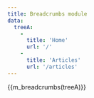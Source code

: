 ```yaml
---
title: Breadcrumbs module
data:
  treeA:
    -
      title: 'Home'
      url: '/'
    -
      title: 'Articles'
      url: '/articles'
---
```

{{m_breadcrumbs(treeA)}}
